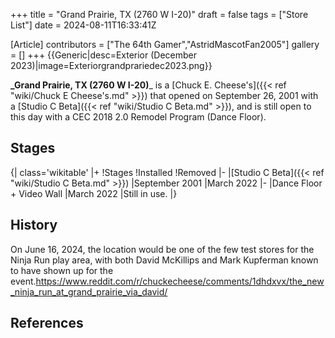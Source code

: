 +++
title = "Grand Prairie, TX (2760 W I-20)"
draft = false
tags = ["Store List"]
date = 2024-08-11T16:33:41Z

[Article]
contributors = ["The 64th Gamer","AstridMascotFan2005"]
gallery = []
+++
{{Generic|desc=Exterior (December 2023)|image=Exteriorgrandprariedec2023.png}}

**_Grand Prairie, TX (2760 W I-20)**_ is a [Chuck E. Cheese's]({{< ref "wiki/Chuck E Cheese's.md" >}}) that opened on September 26, 2001 with a [Studio C Beta]({{< ref "wiki/Studio C Beta.md" >}}), and is still open to this day with a CEC 2018 2.0 Remodel Program (Dance Floor).

## Stages ##
{| class='wikitable'
|+
!Stages
!Installed
!Removed
|-
|[Studio C Beta]({{< ref "wiki/Studio C Beta.md" >}})
|September 2001
|March 2022
|-
|Dance Floor + Video Wall
|March 2022
|Still in use.
|}

## History ##
On June 16, 2024, the location would be one of the few test stores for the Ninja Run play area, with both David McKillips and Mark Kupferman known to have shown up for the event.<ref>https://www.reddit.com/r/chuckecheese/comments/1dhdxvx/the_new_ninja_run_at_grand_prairie_via_david/</ref>




## References ##